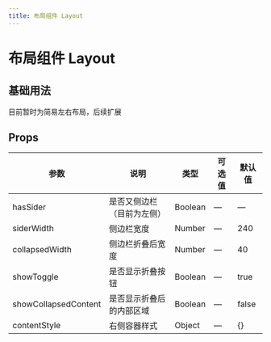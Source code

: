 ```yaml
---
title: 布局组件 Layout
---
```




# 布局组件 Layout

## 基础用法

目前暂时为简易左右布局，后续扩展

<preview path="./demo/Layout/Basic.vue"></preview>

## Props

| 参数                 | 说明                       | 类型    | 可选值 | 默认值 |
| -------------------- | -------------------------- | ------- | ------ | ------ |
| hasSider             | 是否又侧边栏（目前为左侧） | Boolean | —      | —      |
| siderWidth           | 侧边栏宽度                 | Number  | —      | 240    |
| collapsedWidth       | 侧边栏折叠后宽度           | Number  | —      | 40     |
| showToggle           | 是否显示折叠按钮           | Boolean | —      | true   |
| showCollapsedContent | 是否显示折叠后的内部区域   | Boolean | —      | false  |
| contentStyle         | 右侧容器样式               | Object  | —      | {}     |
